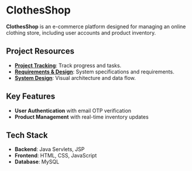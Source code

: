 # ClothesShop

**ClothesShop** is an e-commerce platform designed for managing an online clothing store, including user accounts and product inventory.

## Project Resources

- **[Project Tracking](https://docs.google.com/spreadsheets/d/1NOWmXZwgcscqFKYELKr1cb5A7-AGrRkt/edit?usp=sharing&ouid=116766185844333964680&rtpof=true&sd=true)**: Track progress and tasks.
- **[Requirements & Design](https://docs.google.com/document/d/1mFMo83CpGCk9NVc4qgy45BkVBQpgISQO/edit?usp=sharing&ouid=116766185844333964680&rtpof=true&sd=true)**: System specifications and requirements.
- **[System Design](https://lucid.app/lucidchart/c851998a-2593-4da3-87c8-c7be20df524b/edit?viewport_loc=-2081%2C1154%2C878%2C1407%2CwNU.kGQ5eoHY&invitationId=inv_64978975-5d49-4e72-89ae-1c6afc11dd46)**: Visual architecture and data flow.

## Key Features

- **User Authentication** with email OTP verification
- **Product Management** with real-time inventory updates

## Tech Stack

- **Backend**: Java Servlets, JSP
- **Frontend**: HTML, CSS, JavaScript
- **Database**: MySQL
